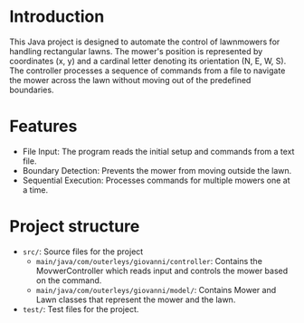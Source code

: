 
# Introduction
This Java project is designed to automate the control of lawnmowers for handling rectangular lawns. The mower's position is represented by coordinates (x, y) and a cardinal letter denoting its orientation (N, E, W, S). The controller processes a sequence of commands from a file to navigate the mower across the lawn without moving out of the predefined boundaries.


# Features
- File Input: The program reads the initial setup and commands from a text file.
- Boundary Detection: Prevents the mower from moving outside the lawn.
- Sequential Execution: Processes commands for multiple mowers one at a time.


# Project structure
- `src/`: Source files for the project
    - `main/java/com/outerleys/giovanni/controller`: Contains the MovwerController which reads input and controls the mower based on the command. 
    - `main/java/com/outerleys/giovanni/model/`: Contains Mower and Lawn classes that represent the mower and the lawn. 
- `test/`: Test files for the project.     
